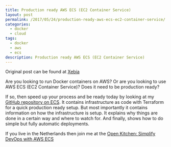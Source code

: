 ```yaml
---
title: Production ready AWS ECS (EC2 Container Service)
layout: post
permalink: /2017/05/24/production-ready-aws-ecs-ec2-container-service/
categories:
  - docker
  - cloud
tags:
  - docker
  - aws
  - ecs
description: Production ready AWS ECS (EC2 Container Service)
---
```

Original post can be found at [Xebia](http://blog.xebia.com/production-ready-aws-ecs-ec2-container-service/)

Are you looking to run Docker containers on AWS? Or are you looking to use AWS ECS (EC2 Container Service)? Does it need to be production ready?

If so, then speed up your process and be ready today by looking at my [GitHub repository on ECS](https://github.com/arminc/terraform-ecs). It contains infrastructure as code with Terraform for a quick production ready setup. But most importantly it contains information on how the infrastructure is setup. It explains why things are done in a certain way and where to watch for. And finally, shows how to do simple but fully automatic deployments.

If you live in the Netherlands then join me at the [Open Kitchen: Simplify DevOps with AWS ECS](https://pages.xebia.com/open-kitchen-simplify-devops-with-aws-ecs)